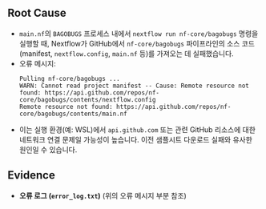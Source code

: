 ## Root Cause
- `main.nf`의 `BAGOBUGS` 프로세스 내에서 `nextflow run nf-core/bagobugs` 명령을 실행할 때, Nextflow가 GitHub에서 `nf-core/bagobugs` 파이프라인의 소스 코드(manifest, `nextflow.config`, `main.nf` 등)를 가져오는 데 실패했습니다.
- 오류 메시지:
  ```
  Pulling nf-core/bagobugs ...
  WARN: Cannot read project manifest -- Cause: Remote resource not found: https://api.github.com/repos/nf-core/bagobugs/contents/nextflow.config
  Remote resource not found: https://api.github.com/repos/nf-core/bagobugs/contents/main.nf
  ```
- 이는 실행 환경(예: WSL)에서 `api.github.com` 또는 관련 GitHub 리소스에 대한 네트워크 연결 문제일 가능성이 높습니다. 이전 샘플시트 다운로드 실패와 유사한 원인일 수 있습니다.

## Evidence
- **오류 로그 (`error_log.txt`)** (위의 오류 메시지 부분 참조) 